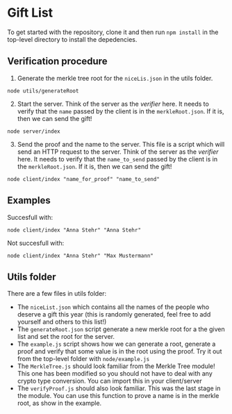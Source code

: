 # Gift List

To get started with the repository, clone it and then run `npm install` in the top-level directory to install the depedencies.

## Verification procedure

1. Generate the merkle tree root for the `niceLis.json` in the utils folder.

```properties
node utils/generateRoot
```

2. Start the server. Think of the server as the _verifier_ here. It needs to verify that the `name` passed by the client is in the `merkleRoot.json`. If it is, then we can send the gift!

```properties
node server/index
```

3. Send the proof and the name to the server. This file is a script which will send an HTTP request to the server. Think of the server as the _verifier_ here. It needs to verify that the `name_to_send` passed by the client is in the `merkleRoot.json`. If it is, then we can send the gift!

```properties
node client/index "name_for_proof" "name_to_send"
```

## Examples

Succesfull with:

```properties
node client/index "Anna Stehr" "Anna Stehr"
```

Not succesfull with:

```properties
node client/index "Anna Stehr" "Max Mustermann"
```

## Utils folder

There are a few files in utils folder:

- The `niceList.json` which contains all the names of the people who deserve a gift this year (this is randomly generated, feel free to add yourself and others to this list!)
- The `generateRoot.json` script generate a new merkle root for a the given list and set the root for the server.
- The `example.js` script shows how we can generate a root, generate a proof and verify that some value is in the root using the proof. Try it out from the top-level folder with `node/example.js`
- The `MerkleTree.js` should look familiar from the Merkle Tree module! This one has been modified so you should not have to deal with any crypto type conversion. You can import this in your client/server
- The `verifyProof.js` should also look familiar. This was the last stage in the module. You can use this function to prove a name is in the merkle root, as show in the example.
